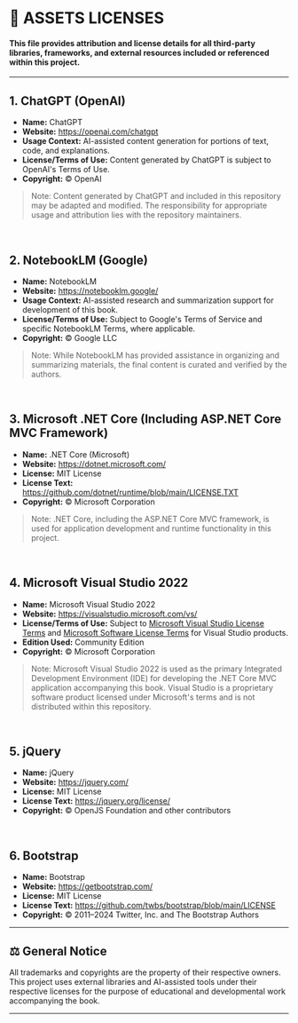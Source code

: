 # 📜 ASSETS LICENSES
#### This file provides attribution and license details for all third-party libraries, frameworks, and external resources included or referenced within this project.

<hr />

## 1. ChatGPT (OpenAI)
- **Name:** ChatGPT
- **Website:** https://openai.com/chatgpt
- **Usage Context:** AI-assisted content generation for portions of text, code, and explanations.
- **License/Terms of Use:** Content generated by ChatGPT is subject to OpenAI's Terms of Use.
- **Copyright:** © OpenAI
> Note: Content generated by ChatGPT and included in this repository may be adapted and modified. The responsibility for appropriate usage and attribution lies with the repository maintainers.

<br />

## 2. NotebookLM (Google)
- **Name:** NotebookLM
- **Website:** https://notebooklm.google/
- **Usage Context:** AI-assisted research and summarization support for development of this book.
- **License/Terms of Use:** Subject to Google's Terms of Service and specific NotebookLM Terms, where applicable.
- **Copyright:** © Google LLC
> Note: While NotebookLM has provided assistance in organizing and summarizing materials, the final content is curated and verified by the authors.

<br />

## 3. Microsoft .NET Core (Including ASP.NET Core MVC Framework)
- **Name:** .NET Core (Microsoft)
- **Website:** https://dotnet.microsoft.com/
- **License:** MIT License
- **License Text:** https://github.com/dotnet/runtime/blob/main/LICENSE.TXT
- **Copyright:** © Microsoft Corporation
> Note: .NET Core, including the ASP.NET Core MVC framework, is used for application development and runtime functionality in this project.

<br />


## 4. Microsoft Visual Studio 2022
- **Name:** Microsoft Visual Studio 2022
- **Website:** https://visualstudio.microsoft.com/vs/
- **License/Terms of Use:** Subject to [Microsoft Visual Studio License Terms](https://visualstudio.microsoft.com/license-terms/) and [Microsoft Software License Terms](https://learn.microsoft.com/en-us/legal/mdsa) for Visual Studio products.
- **Edition Used:** Community Edition
- **Copyright:** © Microsoft Corporation
> Note: Microsoft Visual Studio 2022 is used as the primary Integrated Development Environment (IDE) for developing the .NET Core MVC application accompanying this book. Visual Studio is a proprietary software product licensed under Microsoft's terms and is not distributed within this repository.

<br />

## 5. jQuery
- **Name:** jQuery
- **Website:** https://jquery.com/
- **License:** MIT License
- **License Text:** https://jquery.org/license/
- **Copyright:** © OpenJS Foundation and other contributors

<br />

## 6. Bootstrap
- **Name:** Bootstrap
- **Website:** https://getbootstrap.com/
- **License:** MIT License
- **License Text:** https://github.com/twbs/bootstrap/blob/main/LICENSE
- **Copyright:** © 2011–2024 Twitter, Inc. and The Bootstrap Authors


<hr />

## ⚖️ General Notice
All trademarks and copyrights are the property of their respective owners.
This project uses external libraries and AI-assisted tools under their respective licenses for the purpose of educational and developmental work accompanying the book.

<hr />

